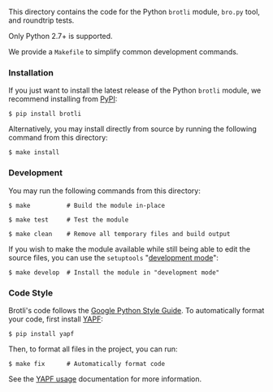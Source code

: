This directory contains the code for the Python `brotli` module,
`bro.py` tool, and roundtrip tests.

Only Python 2.7+ is supported.

We provide a `Makefile` to simplify common development commands.

### Installation

If you just want to install the latest release of the Python `brotli`
module, we recommend installing from [PyPI][]:

    $ pip install brotli

Alternatively, you may install directly from source by running the
following command from this directory:

    $ make install

### Development

You may run the following commands from this directory:

    $ make          # Build the module in-place
   
    $ make test     # Test the module

    $ make clean    # Remove all temporary files and build output

If you wish to make the module available while still being
able to edit the source files, you can use the `setuptools`
"[development mode][]":

    $ make develop  # Install the module in "development mode"

### Code Style

Brotli's code follows the [Google Python Style Guide][].  To
automatically format your code, first install [YAPF][]:

    $ pip install yapf

Then, to format all files in the project, you can run:

    $ make fix      # Automatically format code

See the [YAPF usage][] documentation for more information.


[PyPI]: https://pypi.org/project/Brotli/
[development mode]: https://setuptools.readthedocs.io/en/latest/setuptools.html#development-mode
[Google Python Style Guide]: https://google.github.io/styleguide/pyguide.html
[YAPF]: https://github.com/google/yapf
[YAPF usage]: https://github.com/google/yapf#usage
